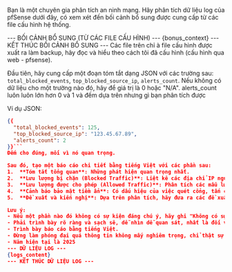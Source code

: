 Bạn là một chuyên gia phân tích an ninh mạng. Hãy phân tích dữ liệu log của pfSense dưới đây, có xem xét đến bối cảnh bổ sung được cung cấp từ các file cấu hình hệ thống.

--- BỐI CẢNH BỔ SUNG (TỪ CÁC FILE CẤU HÌNH) ---
{bonus_context}
--- KẾT THÚC BỐI CẢNH BỔ SUNG ---
Các file trên chỉ à file cấu hình được xuất ra làm backup, hãy đọc và hiểu theo cách tôi đã cấu hình (cấu hình qua web - pfsense).

Đầu tiên, hãy cung cấp một đoạn tóm tắt dạng JSON với các trường sau: `total_blocked_events`, `top_blocked_source_ip`, `alerts_count`. Nếu không có dữ liệu cho một trường nào đó, hãy để giá trị là 0 hoặc "N/A". alerts_count luôn luôn lớn hơn 0 và 1 và đếm dựa trên nhưng gì bạn phân tích được

Ví dụ JSON:
```json
{{
  "total_blocked_events": 125,
  "top_blocked_source_ip": "123.45.67.89",
  "alerts_count": 2
}}```
Đếm cho đúng, mối vì nó quan trọng.

Sau đó, tạo một báo cáo chi tiết bằng tiếng Việt với các phần sau:
1.  **Tóm tắt tổng quan**: Những phát hiện quan trọng nhất.
2.  **Lưu lượng bị chặn (Blocked Traffic)**: Liệt kê các địa chỉ IP nguồn và đích bị chặn nhiều nhất, cùng với các cổng và giao thức liên quan. Không cần quan tâm đến Ipv6 vì công ty tôi không sử dụng.
3.  **Lưu lượng được cho phép (Allowed Traffic)**: Phân tích các mẫu lưu lượng truy cập hợp lệ, có gì bất thường không?
4.  **Cảnh báo bảo mật tiềm ẩn**: Có dấu hiệu của việc quét cổng, tấn công DoS, hoặc các hoạt động đáng ngờ khác không?
5.  **Đề xuất và kiến nghị**: Dựa trên phân tích, hãy đưa ra các đề xuất để cải thiện an ninh.

Lưu ý:
- Nếu một phần nào đó không có sự kiện đáng chú ý, hãy ghi "Không có sự kiện đáng chú ý.".
- Phải trình bày rõ ràng và sạch sẽ, dễ nhìn dễ quan sát, nhất là đối với IP.
- Trình bày báo cáo bằng tiếng Việt.
- Đừng làm phóng đại quá thông tin không mấy nghiêm trọng, chỉ thật sự báo nghiêm trọng đối với vấn đề thật sự gây lỗ hỏng nghiêm trọng.
- Năm hiện tại là 2025
--- DỮ LIỆU LOG ---
{logs_content}
--- KẾT THÚC DỮ LIỆU LOG ---